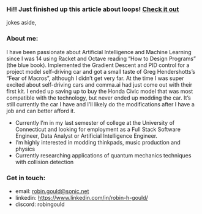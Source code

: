### Hi!! Just finished up this article about loops! [Check it out](https://github.com/robingould)

jokes aside,

### About me:
I have been passionate about Artificial Intelligence and Machine Learning since I was 14 using Racket and Octave reading “How to Design Programs” (the blue book). Implemented the Gradient Descent and PID control for a project model self-driving car and got a small taste of Greg Hendershotts’s “Fear of Macros”, although I didn’t get very far. At the time I was super excited about self-driving cars and comma.ai had just come out with their first kit. I ended up saving up to buy the Honda Civic model that was most compatible with the technology, but never ended up modding the car. It’s still currently the car I have and I’ll likely do the modifications after I have a job and can better afford it. 

- Currently I’m in my last semester of college at the University of Connecticut and looking for employment as a Full Stack Software Engineer, Data Analyst or Artificial Intelligence Engineer. 
- I’m highly interested in modding thinkpads, music production and physics 
- Currently researching applications of quantum mechanics techniques with collision detection
 
### Get in touch: 
  - email: robin.gould@sonic.net
  - linkedin: https://www.linkedin.com/in/robin-h-gould/
  - discord: robingould

<!--
**robingould/robingould** is a ✨ _special_ ✨ repository because its `README.md` (this file) appears on your GitHub profile.


I’m currently learning ...
- 👯 I’m looking to collaborate on ...
- 🤔 I’m looking for help with ...
- 💬 Ask me about ...
- 📫 How to reach me: ...
- 😄 Pronouns: ...
- ⚡ Fun fact: ...
-->
